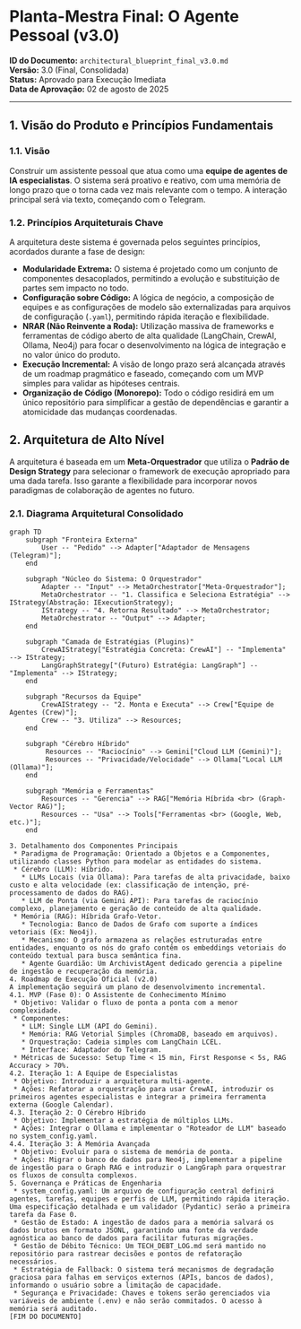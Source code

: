 # Planta-Mestra Final: O Agente Pessoal (v3.0)

**ID do Documento:** `architectural_blueprint_final_v3.0.md`  
**Versão:** 3.0 (Final, Consolidada)  
**Status:** Aprovado para Execução Imediata  
**Data de Aprovação:** 02 de agosto de 2025

-----

## 1. Visão do Produto e Princípios Fundamentais

### 1.1. Visão
Construir um assistente pessoal que atua como uma **equipe de agentes de IA especialistas**. O sistema será proativo e reativo, com uma memória de longo prazo que o torna cada vez mais relevante com o tempo. A interação principal será via texto, começando com o Telegram.

### 1.2. Princípios Arquiteturais Chave
A arquitetura deste sistema é governada pelos seguintes princípios, acordados durante a fase de design:

* **Modularidade Extrema:** O sistema é projetado como um conjunto de componentes desacoplados, permitindo a evolução e substituição de partes sem impacto no todo.
* **Configuração sobre Código:** A lógica de negócio, a composição de equipes e as configurações de modelo são externalizadas para arquivos de configuração (`.yaml`), permitindo rápida iteração e flexibilidade.
* **NRAR (Não Reinvente a Roda):** Utilização massiva de frameworks e ferramentas de código aberto de alta qualidade (LangChain, CrewAI, Ollama, Neo4j) para focar o desenvolvimento na lógica de integração e no valor único do produto.
* **Execução Incremental:** A visão de longo prazo será alcançada através de um roadmap pragmático e faseado, começando com um MVP simples para validar as hipóteses centrais.
* **Organização de Código (Monorepo):** Todo o código residirá em um único repositório para simplificar a gestão de dependências e garantir a atomicidade das mudanças coordenadas.

## 2. Arquitetura de Alto Nível

A arquitetura é baseada em um **Meta-Orquestrador** que utiliza o **Padrão de Design Strategy** para selecionar o framework de execução apropriado para uma dada tarefa. Isso garante a flexibilidade para incorporar novos paradigmas de colaboração de agentes no futuro.

### 2.1. Diagrama Arquitetural Consolidado

```mermaid
graph TD
    subgraph "Fronteira Externa"
        User -- "Pedido" --> Adapter["Adaptador de Mensagens (Telegram)"];
    end

    subgraph "Núcleo do Sistema: O Orquestrador"
        Adapter -- "Input" --> MetaOrchestrator["Meta-Orquestrador"];
        MetaOrchestrator -- "1. Classifica e Seleciona Estratégia" --> IStrategy(Abstração: IExecutionStrategy);
        IStrategy -- "4. Retorna Resultado" --> MetaOrchestrator;
        MetaOrchestrator -- "Output" --> Adapter;
    end

    subgraph "Camada de Estratégias (Plugins)"
        CrewAIStrategy["Estratégia Concreta: CrewAI"] -- "Implementa" --> IStrategy;
        LangGraphStrategy["(Futuro) Estratégia: LangGraph"] -- "Implementa" --> IStrategy;
    end

    subgraph "Recursos da Equipe"
        CrewAIStrategy -- "2. Monta e Executa" --> Crew["Equipe de Agentes (Crew)"];
        Crew -- "3. Utiliza" --> Resources;
    end
    
    subgraph "Cérebro Híbrido"
         Resources -- "Raciocínio" --> Gemini["Cloud LLM (Gemini)"];
         Resources -- "Privacidade/Velocidade" --> Ollama["Local LLM (Ollama)"];
    end
    
    subgraph "Memória e Ferramentas"
        Resources -- "Gerencia" --> RAG["Memória Híbrida <br> (Graph-Vector RAG)"];
        Resources -- "Usa" --> Tools["Ferramentas <br> (Google, Web, etc.)"];
    end

3. Detalhamento dos Componentes Principais
 * Paradigma de Programação: Orientado a Objetos e a Componentes, utilizando classes Python para modelar as entidades do sistema.
 * Cérebro (LLM): Híbrido.
   * LLMs Locais (via Ollama): Para tarefas de alta privacidade, baixo custo e alta velocidade (ex: classificação de intenção, pré-processamento de dados do RAG).
   * LLM de Ponta (via Gemini API): Para tarefas de raciocínio complexo, planejamento e geração de conteúdo de alta qualidade.
 * Memória (RAG): Híbrida Grafo-Vetor.
   * Tecnologia: Banco de Dados de Grafo com suporte a índices vetoriais (Ex: Neo4j).
   * Mecanismo: O grafo armazena as relações estruturadas entre entidades, enquanto os nós do grafo contêm os embeddings vetoriais do conteúdo textual para busca semântica fina.
   * Agente Guardião: Um ArchivistAgent dedicado gerencia a pipeline de ingestão e recuperação da memória.
4. Roadmap de Execução Oficial (v2.0)
A implementação seguirá um plano de desenvolvimento incremental.
4.1. MVP (Fase 0): O Assistente de Conhecimento Mínimo
 * Objetivo: Validar o fluxo de ponta a ponta com a menor complexidade.
 * Componentes:
   * LLM: Single LLM (API do Gemini).
   * Memória: RAG Vetorial Simples (ChromaDB, baseado em arquivos).
   * Orquestração: Cadeia simples com LangChain LCEL.
   * Interface: Adaptador do Telegram.
 * Métricas de Sucesso: Setup Time < 15 min, First Response < 5s, RAG Accuracy > 70%.
4.2. Iteração 1: A Equipe de Especialistas
 * Objetivo: Introduzir a arquitetura multi-agente.
 * Ações: Refatorar a orquestração para usar CrewAI, introduzir os primeiros agentes especialistas e integrar a primeira ferramenta externa (Google Calendar).
4.3. Iteração 2: O Cérebro Híbrido
 * Objetivo: Implementar a estratégia de múltiplos LLMs.
 * Ações: Integrar o Ollama e implementar o "Roteador de LLM" baseado no system_config.yaml.
4.4. Iteração 3: A Memória Avançada
 * Objetivo: Evoluir para o sistema de memória de ponta.
 * Ações: Migrar o banco de dados para Neo4j, implementar a pipeline de ingestão para o Graph RAG e introduzir o LangGraph para orquestrar os fluxos de consulta complexos.
5. Governança e Práticas de Engenharia
 * system_config.yaml: Um arquivo de configuração central definirá agentes, tarefas, equipes e perfis de LLM, permitindo rápida iteração. Uma especificação detalhada e um validador (Pydantic) serão a primeira tarefa da Fase 0.
 * Gestão de Estado: A ingestão de dados para a memória salvará os dados brutos em formato JSONL, garantindo uma fonte da verdade agnóstica ao banco de dados para facilitar futuras migrações.
 * Gestão de Débito Técnico: Um TECH_DEBT_LOG.md será mantido no repositório para rastrear decisões e pontos de refatoração necessários.
 * Estratégia de Fallback: O sistema terá mecanismos de degradação graciosa para falhas em serviços externos (APIs, bancos de dados), informando o usuário sobre a limitação de capacidade.
 * Segurança e Privacidade: Chaves e tokens serão gerenciados via variáveis de ambiente (.env) e não serão commitados. O acesso à memória será auditado.
[FIM DO DOCUMENTO]
